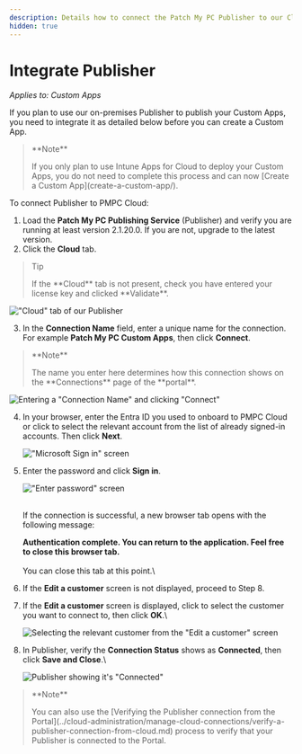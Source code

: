 ```yaml
---
description: Details how to connect the Patch My PC Publisher to our Cloud platform
hidden: true
---
```


# Integrate Publisher

_Applies to: Custom Apps_

If you plan to use our on-premises Publisher to publish your Custom Apps, you need to integrate it as detailed below before you can create a Custom App.

> \*\*Note\*\*
>
> If you only plan to use Intune Apps for Cloud to deploy your Custom Apps, you do not need to complete this process and can now \[Create a Custom App]\(create-a-custom-app/).

To connect Publisher to PMPC Cloud:

1. Load the **Patch My PC Publishing Service** (Publisher) and verify you are running at least version 2.1.20.0. If you are not, upgrade to the latest version.
2. Click the **Cloud** tab.

> Tip
>
> If the \*\*Cloud\*\* tab is not present, check you have entered your license key and clicked \*\*Validate\*\*.

!["Cloud" tab of our Publisher](../../_images/image-\(1725\).png)

3. In the **Connection Name** field, enter a unique name for the connection. For example **Patch My PC Custom Apps**, then click **Connect**.

> \*\*Note\*\*
>
> The name you enter here determines how this connection shows on the \*\*Connections\*\* page of the \*\*portal\*\*.

![Entering a "Connection Name" and clicking "Connect"](../../_images/image-\(1726\).png)

4.  In your browser, enter the Entra ID you used to onboard to PMPC Cloud or click to select the relevant account from the list of already signed-in accounts. Then click **Next**.

    !["Microsoft Sign in" screen](../../_images/image-\(1420\).png)
5.  Enter the password and click **Sign in**.

    !["Enter password" screen](../../_images/image-\(1421\).png)

    \
    If the connection is successful, a new browser tab opens with the following message:

    **Authentication complete. You can return to the application. Feel free to close this browser tab.**\
    \
    You can close this tab at this point.\\
6. If the **Edit a customer** screen is not displayed, proceed to Step 8.
7.  If the **Edit a customer** screen is displayed, click to select the customer you want to connect to, then click **OK**.\\

    ![Selecting the relevant customer from the "Edit a customer" screen](../../_images/image-\(910\).png)
8.  In Publisher, verify the **Connection Status** shows as **Connected**, then click **Save and Close**.\\

    ![Publisher showing it's "Connected"](../../_images/image-\(1728\).png)

> \*\*Note\*\*
>
> You can also use the \[Verifying the Publisher connection from the Portal]\(../cloud-administration/manage-cloud-connections/verify-a-publisher-connection-from-cloud.md) process to verify that your Publisher is connected to the Portal.
